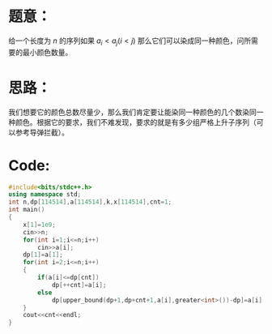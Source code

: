 # 题意：
给一个长度为 $n$ 的序列如果 $a_i<a_j(i<j)$ 那么它们可以染成同一种颜色，问所需要的最小颜色数量。
# 思路：
我们想要它的颜色总数尽量少，那么我们肯定要让能染同一种颜色的几个数染同一种颜色。根据它的要求，我们不难发现，要求的就是有多少组严格上升子序列（可以参考导弹拦截）。
# Code:
```cpp
#include<bits/stdc++.h>
using namespace std;
int n,dp[114514],a[114514],k,x[114514],cnt=1;
int main()
{
	x[1]=1e9;
	cin>>n;
	for(int i=1;i<=n;i++)
		cin>>a[i];
	dp[1]=a[1];
	for(int i=2;i<=n;i++)
	{
		if(a[i]<=dp[cnt]) 
			dp[++cnt]=a[i];
		else 
			dp[upper_bound(dp+1,dp+cnt+1,a[i],greater<int>())-dp]=a[i];
	}
	cout<<cnt<<endl;
}
```
